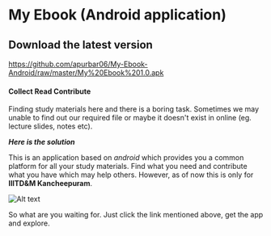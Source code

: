 # My Ebook (Android application)

## Download the latest version
https://github.com/apurbar06/My-Ebook-Android/raw/master/My%20Ebook%201.0.apk


#### Collect Read Contribute
Finding study materials here and there is a boring task. Sometimes we may unable to find out our required file or maybe it doesn't exist in online (eg. lecture slides, notes etc).

***Here is the solution***

This is an application based on *android* which provides you a common platform for all your study materials. Find what you need and contribute what you have which may help others. However, as of now this is only for **IIITD&M Kancheepuram**.

![Alt text](https://github.com/apurbar06/My-Ebook-Android/issues/1#issue-673340408)


So what are you waiting for. Just click the link mentioned above, get the app and explore. 
